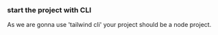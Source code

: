
### start the project with CLI

As we are gonna use 'tailwind cli' your project should be a node project.
